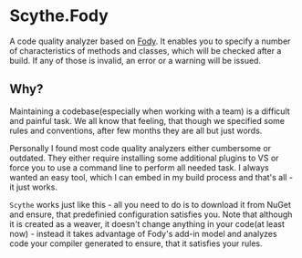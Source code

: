 # Scythe.Fody
A code quality analyzer based on [Fody](https://github.com/Fody/Fody). It enables you to specify a number of characteristics of methods and classes, which will be checked after a build. If any of those is invalid, an error or a warning will be issued.

## Why?
Maintaining a codebase(especially when working with a team) is a difficult and painful task. We all know that feeling, that though we specified some rules and conventions, after few months they are all but just words.

Personally I found most code quality analyzers either cumbersome or outdated. They either require installing some additional plugins to VS or force you to use a command line to perform all needed task. I always wanted an easy tool, which I can embed in my build process and that's all - it just works.

`Scythe` works just like this - all you need to do is to download it from NuGet and ensure, that predefinied configuration satisfies you. Note that although it is created as a weaver, it doesn't change anything in your code(at least now) - instead it takes advantage of Fody's add-in model and analyzes code your compiler generated to ensure, that it satisfies your rules.
